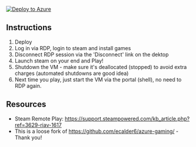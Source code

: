 [![Deploy to Azure](https://aka.ms/deploytoazurebutton)](https://portal.azure.com/#create/Microsoft.Template/uri/https%3A%2F%2Fraw.githubusercontent.com%2Fpkosek%2Fazgamz%2Fmaster%2Fazuredeploy.json)

## Instructions
1. Deploy
2. Log in via RDP, login to steam and install games
3. Disconnect RDP session via the 'Disconnect' link on the dektop
4. Launch steam on your end and Play!
5. Shutdown the VM - make sure it's deallocated (stopped) to avoid extra charges (automated shutdowns are good idea)
6. Next time you play, just start the VM via the portal (shell), no need to RDP again.

## Resources
- Steam Remote Play: https://support.steampowered.com/kb_article.php?ref=3629-riav-1617
- This is a loose fork of https://github.com/ecalder6/azure-gaming/ - Thank you!